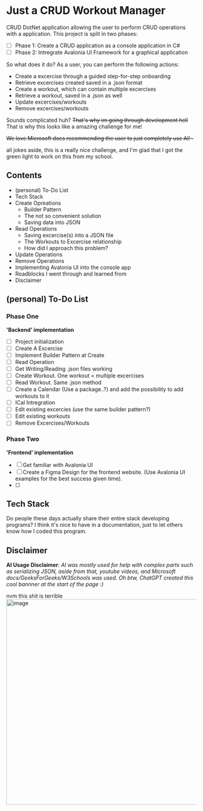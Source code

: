 # Just a CRUD Workout Manager
CRUD DotNet application allowing the user to perform CRUD operations with a application. This project is split in two phases:

- [ ] Phase 1: Create a CRUD application as a console application in C#
- [ ] Phase 2: Intregrate Avalonia UI Framework for a graphical application

So what does it do?
As a user, you can perform the following actions:
* Create a excercise through a guided step-for-step onboarding
* Retrieve excercises created saved in a .json format
* Create a workout, which can contain multiple excercises
* Retrieve a workout, saved in a .json as well
* Update excercises/workouts
* Remove excercises/workouts


Sounds complicated huh? ~~That's why im going through development hell~~ That is why this looks like a amazing challenge for me!

~~We love Microsoft docs recommending the user to just completely use AI!~~~

all jokes aside, this is a really nice challenge, and I'm glad that I got the green light to work on this from my school.

## Contents
* (personal) To-Do List
* Tech Stack
* Create Opreations
	* Builder Pattern
	* The not so convenient solution
	* Saving data into JSON
* Read Operations
	* Saving excercise(s) into a JSON file
	* The Workouts to Excercise relationship
	* How did I approach this problem?
* Update Operations
* Remove Operations
* Implementing Avalonia UI into the console app
* Roadblocks I went through and learned from
* Disclaimer

## (personal) To-Do List
### Phase One
**'Backend' implementation**
- [ ] Project initialization
- [ ] Create A Excercise
- [ ] Implement Builder Pattern at Create
- [ ] Read Operation
- [ ] Get Writing/Reading .json files working
- [ ] Create Workout. One workout = multiple excercises
- [ ] Read Workout. Same .json method
- [ ] Create a Calendar (Use a package..?) and add the possibility to add workouts to it
- [ ] ICal Intregration
- [ ] Edit existing excercies (use the same builder pattern?)
- [ ] Edit existing workouts
- [ ] Remove Excercises/Workouts

### Phase Two
**'Frontend' inplementation**
- [ ] Get familiar with Avalonia UI
- [ ] Create a Figma Design for the frontend website. (Use Avalonia UI examples for the best success given time).
- [ ] 
## Tech Stack
Do people these days actually share their entire stack developing programs? I think it's nice to have in a documentation, just to let others know how I coded this program.

## Disclaimer
**AI Usage Disclaimer**: *AI was mostly used for help with complex parts such as serializing JSON, aside from that, youtube videos,
and Microsoft docs/GeeksForGeeks/W3Schools was used. Oh btw, ChatGPT created this cool bannner at the start of the page :)*

nvm this shit is terrible
<img width="855" height="543" alt="image" src="https://github.com/user-attachments/assets/baa28a92-8246-4e2f-a014-04ae378fb05d" />
